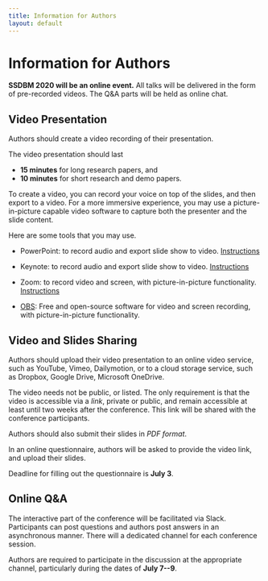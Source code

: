 ```yaml
---
title: Information for Authors
layout: default
---
```


# Information for Authors

**SSDBM 2020 will be an online event.**
All talks will be delivered in the form of pre-recorded videos. The Q&A parts will be held as online chat.


## Video Presentation

Authors should create a video recording of their presentation.

The video presentation should last
- **15 minutes** for long research papers, and 
- **10 minutes** for short research and demo papers.


To create a video, you can record your voice on top of the slides, and then export to a video.
For a more immersive experience, you may use a picture-in-picture capable video software to capture both the presenter and the slide content.

Here are some tools that you may use.

- PowerPoint: to record audio and export slide show to video. [Instructions](https://support.microsoft.com/en-us/office/record-a-slide-show-with-narration-and-slide-timings-0b9502c6-5f6c-40ae-b1e7-e47d8741161c)

- Keynote: to record audio and export slide show to video. [Instructions](https://support.apple.com/guide/keynote/record-audio-tan8a5df9cc5/mac)

- Zoom: to record video and screen, with picture-in-picture functionality. [Instructions](https://support.zoom.us/hc/en-us/articles/201362473-Local-recording)

- [OBS](https://obsproject.com/): Free and open-source software for video and screen recording, with picture-in-picture functionality.


## Video and Slides Sharing

Authors should upload their video presentation to an online video service, such as YouTube, Vimeo, Dailymotion, or to a cloud storage service, such as Dropbox, Google Drive, Microsoft OneDrive.

The video needs not be public, or listed. The only requirement is that the video is accessible via a *link*, private or public, and remain accessible at least until two weeks after the conference. This link will be shared with the conference participants.

Authors should also submit their slides in *PDF format*.

In an online questionnaire, authors will be asked to provide the video link, and upload their slides.

Deadline for filling out the questionnaire is **July 3**.



## Online Q&A

The interactive part of the conference will be facilitated via Slack. Participants can post questions and authors post answers in an asynchronous manner. There will a dedicated channel for each conference session.

Authors are required to participate in the discussion at the appropriate channel, particularly during the dates of **July 7--9**.

